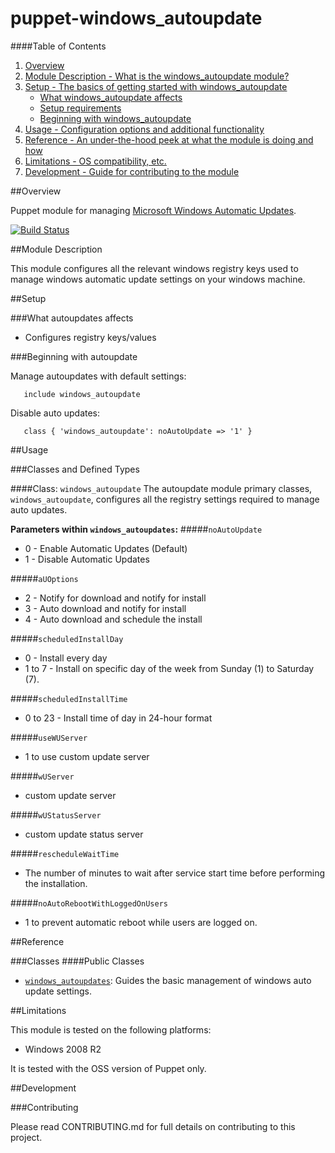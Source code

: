 # puppet-windows_autoupdate

####Table of Contents

1. [Overview](#overview)
2. [Module Description - What is the windows_autoupdate module?](#module-description)
3. [Setup - The basics of getting started with windows_autoupdate](#setup)
    * [What windows_autoupdate affects](#what-autoupdates-affects)
    * [Setup requirements](#setup-requirements)
    * [Beginning with windows_autoupdate](#beginning-with-autoupdates)
4. [Usage - Configuration options and additional functionality](#usage)
5. [Reference - An under-the-hood peek at what the module is doing and how](#reference)
5. [Limitations - OS compatibility, etc.](#limitations)
6. [Development - Guide for contributing to the module](#development)

##Overview

Puppet module for managing [Microsoft Windows Automatic Updates](http://support.microsoft.com/kb/328010).

[![Build Status](https://secure.travis-ci.org/puppet-community/puppet-windows_autoupdate.png)](http://travis-ci.org/puppet-community/puppet-windows_autoupdate)

##Module Description

This module configures all the relevant windows registry keys used to manage windows automatic update settings on your windows machine.

##Setup

###What autoupdates affects

* Configures registry keys/values

###Beginning with autoupdate

Manage autoupdates with default settings:

```puppet
   include windows_autoupdate
```

Disable auto updates:

```puppet
   class { 'windows_autoupdate': noAutoUpdate => '1' }
```

##Usage

###Classes and Defined Types

####Class: `windows_autoupdate`
The autoupdate module primary classes, `windows_autoupdate`, configures all the registry settings required to manage auto updates.

**Parameters within `windows_autoupdates`:**
#####`noAutoUpdate`
  * 0 - Enable Automatic Updates (Default)
  * 1 - Disable Automatic Updates

#####`aUOptions`
  * 2 - Notify for download and notify for install
  * 3 - Auto download and notify for install
  * 4 - Auto download and schedule the install

#####`scheduledInstallDay`
  * 0 - Install every day
  * 1 to 7 - Install on specific day of the week from Sunday (1) to Saturday (7).

#####`scheduledInstallTime`
  * 0 to 23 - Install time of day in 24-hour format

#####`useWUServer`
  * 1 to use custom update server

#####`wUServer`
  * custom update server

#####`wUStatusServer`
  * custom update status server

#####`rescheduleWaitTime`
  * The number of minutes to wait after service start time before performing the installation.

#####`noAutoRebootWithLoggedOnUsers`
  * 1 to prevent automatic reboot while users are logged on.

##Reference

###Classes
####Public Classes
* [`windows_autoupdates`](#class_autoupdates): Guides the basic management of windows auto update settings.

##Limitations

This module is tested on the following platforms:

* Windows 2008 R2

It is tested with the OSS version of Puppet only.

##Development

###Contributing

Please read CONTRIBUTING.md for full details on contributing to this project.
